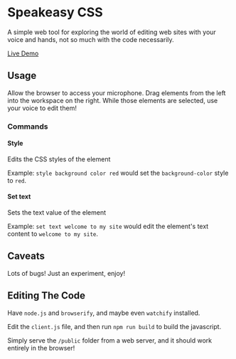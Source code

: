 # Speakeasy CSS

A simple web tool for exploring the world of editing web sites with your voice and hands, not so much with the code necessarily.

[Live Demo](http://flyswatter.github.io/Speakeasy-CSS/public/)

## Usage

Allow the browser to access your microphone.
Drag elements from the left into the workspace on the right.
While those elements are selected, use your voice to edit them!

### Commands
#### Style
Edits the CSS styles of the element

Example:
`style background color red` would set the `background-color` style to `red`.

#### Set text
Sets the text value of the element

Example:
`set text welcome to my site` would edit the element's text content to `welcome to my site`.

## Caveats

Lots of bugs!  Just an experiment, enjoy!

## Editing The Code

Have `node.js` and `browserify`, and maybe even `watchify` installed.

Edit the `client.js` file, and then run `npm run build` to build the javascript.

Simply serve the `/public` folder from a web server, and it should work entirely in the browser!


